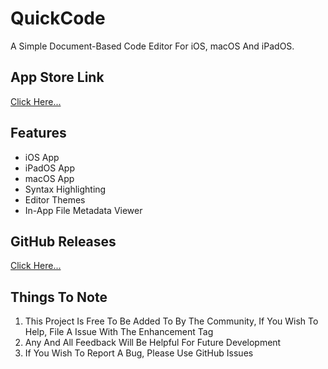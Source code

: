# QuickCode
A Simple Document-Based Code Editor For iOS, macOS And iPadOS. 

## App Store Link

[Click Here...]()

## Features

- iOS App
- iPadOS App
- macOS App
- Syntax Highlighting
- Editor Themes
- In-App File Metadata Viewer

## GitHub Releases

[Click Here...](https://github.com/markydoodled/QuickCode/releases)

## Things To Note

1. This Project Is Free To Be Added To By The Community, If You Wish To Help, File A Issue With The Enhancement Tag
2. Any And All Feedback Will Be Helpful For Future Development
3. If You Wish To Report A Bug, Please Use GitHub Issues
